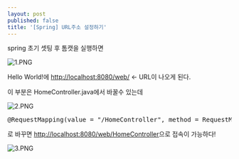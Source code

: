 ```yaml
---
layout: post
published: false
title: '[Spring] URL주소 설정하기'
---
```

spring 초기 셋팅 후 톰캣을 실행하면

![1.PNG]({{site.baseurl}}/img/1.PNG)

Hello World!에 <http://localhost:8080/web/> <- URL이 나오게 된다.

이 부분은 HomeController.java에서 바꿀수 있는데

![2.PNG]({{site.baseurl}}/img/2.PNG)

<pre>@RequestMapping(value = "/HomeController", method = RequestMethod.GET)</pre>

로 바꾸면 <http://localhost:8080/web/HomeController>으로 접속이 가능하다!

![3.PNG]({{site.baseurl}}/img/3.PNG)

